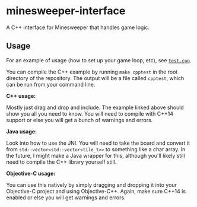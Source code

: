 # minesweeper-interface
A C++ interface for Minesweeper that handles game logic.

## Usage

For an example of usage (how to set up your game loop, etc), see [`test.cpp`](tests/cpp/test.cpp).

You can compile the C++ example by running `make cpptest` in the root directory of the repository. The output will be a file called `cpptest`, which can be run from your command line.

**C++ usage:**

Mostly just drag and drop and include. The example linked above should show you all you need to know. You will need to compile with C++14 support or else you will get a bunch of warnings and errors.

**Java usage:**

Look into how to use the JNI. You will need to take the board and convert it from `std::vector<std::vector<tile_t>>` to something like a char array. In the future, I might make a Java wrapper for this, although you'll likely still need to compile the C++ library yourself still.

**Objective-C usage:**

You can use this natively by simply dragging and dropping it into your Objective-C project and using Objective-C++. Again, make sure C++14 is enabled or else you will get warnings and errors.
